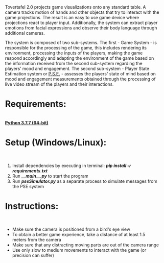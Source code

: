 Tovertafel 2.0 projects game visualizations onto any standard table. A camera tracks motion of hands and other objects that try to interact with the game projections. The result is an easy to use game device where projections react to player input. Additionally, the system can extract player emotions from facial expressions and observe their body language through additional cameras.

The system is composed of two sub-systems. The first - Game System - is responsible for the
processing of the game, this includes rendering its environment, processing the inputs of the players,
making the game respond accordingly and adapting the environment of the game based on the
information received from the second sub-system regarding the players' mood and engagement.
The second sub-system - Player State Estimation system or <a href="https://github.com/berat-cakir/Tovertafel_2.0_PlayerStateEstimationSystem">P.S.E.</a> - assesses the players' state
of mind based on mood and engagement measurements obtained through the processing of live
video stream of the players and their interactions.

<h1><b>Requirements:</b></h1><br>
<b><a href="https://www.python.org/downloads/release/python-377/">Python 3.7.7 (64-bit)</a></b><br>
<h1><b>Setup (Windows/Linux):</b></h1><br>
<ol>
    <li>Install dependencies by executing in terminal:
	<b><i>pip install -r requirements.txt</i></b></li>
    <li>Run <b><i>__main__.py</i></b> to start the program</li>
    <li>Run <b><i>pseSimulator.py</i></b> as a separate process to simulate messages from the PSE system</li>
</ol>
<h1><b>Instructions:</b></h1><br>
<ul>
    <li>Make sure the camera is positioned from a bird's eye view</li>
    <li>To obtain a better game experience, take a distance of at least 1.5 meters from the camera</li>
    <li>Make sure that any distracting moving parts are out of the camera range</li>
    <li>Use only slow to medium movements to interact with the game (or precision can suffer)</li>
</ul>
